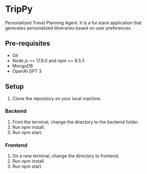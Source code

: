 # TripPy #
Personalized Travel Planning Agent. It is a ful stack application that generates personalized itineraries based on user preferences.

## Pre-requisites ##
* Git
* Node.js >= 17.8.0 and npm >= 8.5.5
* MongoDB
* OpenAI GPT 3


## Setup
1. Clone the repository on your local machine.

### Backend
1. From the terminal, change the directory to the backend folder.
2. Run npm install.
3. Run npm start.

### Frontend
1. On a new terminal, change the directory to frontend.
2. Run npm install.
3. Run npm start.